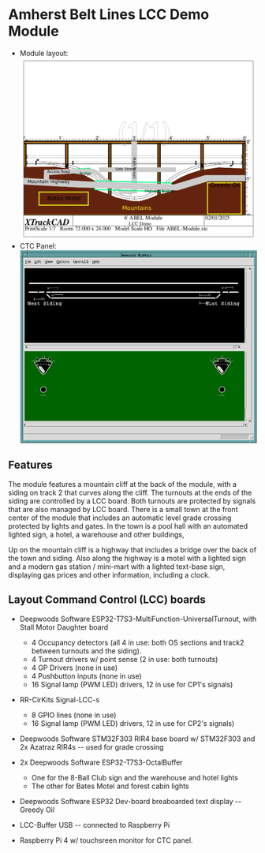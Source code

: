 # Amherst Belt Lines LCC Demo Module

- Module layout: ![ABEL-Module](Assets/ABEL-Module.png)
- CTC Panel: ![CTC Panel](Assets/ABEL-Module-CTCPanel.png)

## Features

The module features a mountain cliff at the back of the module, with a siding
on track 2 that curves along the cliff.  The turnouts at the ends of the siding
are controlled by a LCC board.  Both turnouts are protected by signals that are
also managed by LCC board.  There is a small town at the front center of 
the module that includes an automatic  level grade crossing protected by 
lights and gates.  In the town is a pool hall with an automated lighted sign, 
a hotel, a warehouse and other buildings,

Up on the mountain cliff is a highway that includes a bridge over the back of 
the town and siding.  Also along the highway is a motel with a lighted sign
and a modern gas station / mini-mart with a lighted text-base sign, displaying
gas prices and other information, including a clock.

## Layout Command Control (LCC) boards

- Deepwoods Software ESP32-T7S3-MultiFunction-UniversalTurnout, with Stall 
  Motor Daughter board
  - 4 Occupancy detectors (all 4 in use: both OS sections and track2 between
    turnouts and the siding).
  - 4 Turnout drivers w/ point sense (2 in use: both turnouts)
  - 4 GP Drivers (none in use)
  - 4 Pushbutton inputs (none in use)
  - 16 Signal lamp (PWM LED) drivers, 12 in use for CP1's signals)
  
- RR-CirKits Signal-LCC-s
  - 8 GPIO lines (none in use)
  - 16 Signal lamp (PWM LED) drivers, 12 in use for CP2's signals)

- Deepwoods Software STM32F303 RIR4 base board w/ STM32F303 and 2x Azatraz 
  RIR4s -- used for grade crossing

- 2x Deepwoods Software ESP32-T7S3-OctalBuffer
  - One for the 8-Ball Club sign and the warehouse and hotel lights
  - The other for Bates Motel and forest cabin lights
  
- Deepwoods Software ESP32 Dev-board breaboarded text display -- Greedy Oil

- LCC-Buffer USB -- connected to Raspberry Pi

- Raspberry Pi 4 w/ touchsreen monitor for CTC panel.

